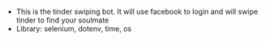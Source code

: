 <ul>
  <li> This is the tinder swiping bot. It will use facebook to login and will swipe tinder to find your soulmate</li>
  <li> Library: selenium, dotenv, time, os</li>
</ul>
